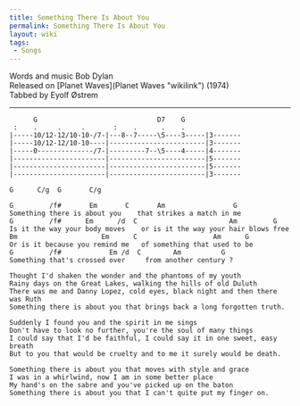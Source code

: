 ```yaml
---
title: Something There Is About You
permalink: Something There Is About You
layout: wiki
tags:
 - Songs
---
```


Words and music Bob Dylan  
Released on [Planet Waves](Planet Waves "wikilink") (1974)  
Tabbed by Eyolf Østrem

* * * * *

          G                              D7    G
     :    .     .     .       :    .      .    .
    |-----10/12-12/10-10-/7-|---8--7-----\5----3-----|3-------
    |-----10/12-12/10-10----|------------------------|3-------
    |-----0--------------/7-|---------7--\5----4-----|4-------
    |-----------------------|------------------------|5-------
    |-----------------------|------------------------|5-------
    |-----------------------|------------------------|3-------

    G      C/g  G       C/g

    G         /f#       Em       C       Am                 G
    Something there is about you    that strikes a match in me
    G         /f#      Em      /d  C                       Am         G
    Is it the way your body moves    or is it the way your hair blows free
    Bm                     Em      C                   Am      G
    Or is it because you remind me   of something that used to be
    G         /f#            Em /d  C        Am          G
    Something that's crossed over     from another century ?

    Thought I'd shaken the wonder and the phantoms of my youth
    Rainy days on the Great Lakes, walking the hills of old Duluth
    There was me and Danny Lopez, cold eyes, black night and then there was Ruth
    Something there is about you that brings back a long forgotten truth.

    Suddenly I found you and the spirit in me sings
    Don't have to look no further, you're the soul of many things
    I could say that I'd be faithful, I could say it in one sweet, easy breath
    But to you that would be cruelty and to me it surely would be death.

    Something there is about you that moves with style and grace
    I was in a whirlwind, now I am in some better place
    My hand's on the sabre and you've picked up on the baton
    Something there is about you that I can't quite put my finger on.
